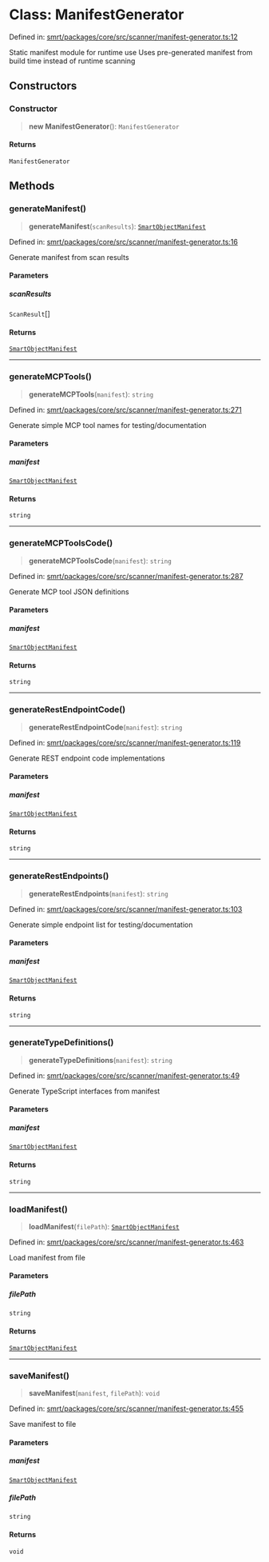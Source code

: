 # Class: ManifestGenerator

Defined in: [smrt/packages/core/src/scanner/manifest-generator.ts:12](https://github.com/happyvertical/smrt/blob/71a16025d52b026725fd522a392015e67e1d6489/packages/core/src/scanner/manifest-generator.ts#L12)

Static manifest module for runtime use
Uses pre-generated manifest from build time instead of runtime scanning

## Constructors

### Constructor

> **new ManifestGenerator**(): `ManifestGenerator`

#### Returns

`ManifestGenerator`

## Methods

### generateManifest()

> **generateManifest**(`scanResults`): [`SmartObjectManifest`](../interfaces/SmartObjectManifest.md)

Defined in: [smrt/packages/core/src/scanner/manifest-generator.ts:16](https://github.com/happyvertical/smrt/blob/71a16025d52b026725fd522a392015e67e1d6489/packages/core/src/scanner/manifest-generator.ts#L16)

Generate manifest from scan results

#### Parameters

##### scanResults

`ScanResult`[]

#### Returns

[`SmartObjectManifest`](../interfaces/SmartObjectManifest.md)

***

### generateMCPTools()

> **generateMCPTools**(`manifest`): `string`

Defined in: [smrt/packages/core/src/scanner/manifest-generator.ts:271](https://github.com/happyvertical/smrt/blob/71a16025d52b026725fd522a392015e67e1d6489/packages/core/src/scanner/manifest-generator.ts#L271)

Generate simple MCP tool names for testing/documentation

#### Parameters

##### manifest

[`SmartObjectManifest`](../interfaces/SmartObjectManifest.md)

#### Returns

`string`

***

### generateMCPToolsCode()

> **generateMCPToolsCode**(`manifest`): `string`

Defined in: [smrt/packages/core/src/scanner/manifest-generator.ts:287](https://github.com/happyvertical/smrt/blob/71a16025d52b026725fd522a392015e67e1d6489/packages/core/src/scanner/manifest-generator.ts#L287)

Generate MCP tool JSON definitions

#### Parameters

##### manifest

[`SmartObjectManifest`](../interfaces/SmartObjectManifest.md)

#### Returns

`string`

***

### generateRestEndpointCode()

> **generateRestEndpointCode**(`manifest`): `string`

Defined in: [smrt/packages/core/src/scanner/manifest-generator.ts:119](https://github.com/happyvertical/smrt/blob/71a16025d52b026725fd522a392015e67e1d6489/packages/core/src/scanner/manifest-generator.ts#L119)

Generate REST endpoint code implementations

#### Parameters

##### manifest

[`SmartObjectManifest`](../interfaces/SmartObjectManifest.md)

#### Returns

`string`

***

### generateRestEndpoints()

> **generateRestEndpoints**(`manifest`): `string`

Defined in: [smrt/packages/core/src/scanner/manifest-generator.ts:103](https://github.com/happyvertical/smrt/blob/71a16025d52b026725fd522a392015e67e1d6489/packages/core/src/scanner/manifest-generator.ts#L103)

Generate simple endpoint list for testing/documentation

#### Parameters

##### manifest

[`SmartObjectManifest`](../interfaces/SmartObjectManifest.md)

#### Returns

`string`

***

### generateTypeDefinitions()

> **generateTypeDefinitions**(`manifest`): `string`

Defined in: [smrt/packages/core/src/scanner/manifest-generator.ts:49](https://github.com/happyvertical/smrt/blob/71a16025d52b026725fd522a392015e67e1d6489/packages/core/src/scanner/manifest-generator.ts#L49)

Generate TypeScript interfaces from manifest

#### Parameters

##### manifest

[`SmartObjectManifest`](../interfaces/SmartObjectManifest.md)

#### Returns

`string`

***

### loadManifest()

> **loadManifest**(`filePath`): [`SmartObjectManifest`](../interfaces/SmartObjectManifest.md)

Defined in: [smrt/packages/core/src/scanner/manifest-generator.ts:463](https://github.com/happyvertical/smrt/blob/71a16025d52b026725fd522a392015e67e1d6489/packages/core/src/scanner/manifest-generator.ts#L463)

Load manifest from file

#### Parameters

##### filePath

`string`

#### Returns

[`SmartObjectManifest`](../interfaces/SmartObjectManifest.md)

***

### saveManifest()

> **saveManifest**(`manifest`, `filePath`): `void`

Defined in: [smrt/packages/core/src/scanner/manifest-generator.ts:455](https://github.com/happyvertical/smrt/blob/71a16025d52b026725fd522a392015e67e1d6489/packages/core/src/scanner/manifest-generator.ts#L455)

Save manifest to file

#### Parameters

##### manifest

[`SmartObjectManifest`](../interfaces/SmartObjectManifest.md)

##### filePath

`string`

#### Returns

`void`

